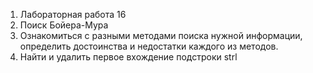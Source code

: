 1) Лабораторная работа 16
2) Поиск Бойера-Мура
3) Ознакомиться с разными методами поиска нужной информации, определить достоинства и недостатки каждого из методов.
4) Найти и удалить первое вхождение подстроки strl
